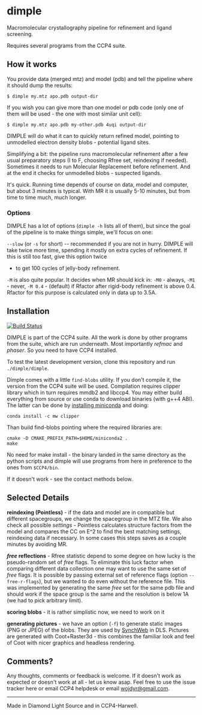 # dimple
Macromolecular crystallography pipeline for refinement and ligand screening.

Requires several programs from the CCP4 suite.

## How it works ##

You provide data (merged mtz) and model (pdb) and tell the pipeline
where it should dump the results:

    $ dimple my.mtz apo.pdb output-dir

If you wish you can give more than one model or pdb code
(only one of them will be used - the one with most similar unit cell):

    $ dimple my.mtz apo.pdb my-other.pdb 4uqi output-dir

DIMPLE will do what it can to quickly return refined model,
pointing to unmodelled electron density blobs - potential ligand sites.

Simplifying a bit:
the pipeline runs macromolecular refinement after a few usual
preparatory steps (I to F, choosing Rfree set, reindexing if needed).
Sometimes it needs to run Molecular Replacement before refinement.
And at the end it checks for unmodelled blobs - suspected ligands.

It's quick. Running time depends of course on data, model and computer,
but about 3 minutes is typical. With MR it is usually 5-10 minutes,
but from time to time much, much longer.

### Options ###

DIMPLE has a lot of options (`dimple -h` lists all of them),
but since the goal of the pipeline is to make things simple,
we'll focus on one:

 `--slow` (or `-s` for short) -- recommended if you are not in hurry.
DIMPLE will take twice more time, spending it mostly on extra cycles
of refinement. If this is still too fast, give this option twice
- to get 100 cycles of jelly-body refinement.

`-M` is also quite popular. It decides when MR should kick in:
`-M0` - always, `-M1` - never, `-M 0.4` - (default) if Rfactor after
rigid-body refinement is above 0.4. Rfactor for this purpose
is calculated only in data up to 3.5A.

## Installation ##

[![Build Status](https://travis-ci.org/ccp4/dimple.svg?branch=master)
](https://travis-ci.org/ccp4/dimple)

DIMPLE is part of the CCP4 suite. All the work is done
by other programs from the suite, which are run underneath.
Most importantly _refmac_ and _phaser_.
So you need to have CCP4 installed.

To test the latest development version, clone this repository
and run `./dimple/dimple`.

Dimple comes with a little `find-blobs` utility.
If you don't compile it, the version from the CCP4 suite will be used.
Compilation requires clipper library which in turn requires mmdb2 and libccp4.
You may either build everything from source or use conda to download binaries
(with g++4 ABI). The latter can be done by
[installing miniconda](http://conda.pydata.org/miniconda.html)
and doing:

    conda install -c mw clipper

Than build find-blobs pointing where the required libraries are:

    cmake -D CMAKE_PREFIX_PATH=$HOME/miniconda2 .
    make

No need for make install - the binary landed in the same directory
as the python scripts and dimple will use programs from here
in preference to the ones from `$CCP4/bin`.

If it doesn't work - see the contact methods below.

## Selected Details ##

**reindexing (Pointless)** - if the data and model are in compatible
but different spacegroups, we change the spacegroup in the MTZ file.
We also check all possible _settings_ - Pointless calculates structure
factors from the model and compares the CC on E^2 to find the best
matching settings, reindexing data if necessary.
In some cases this steps saves as a couple minutes by avoiding MR.

**_free_ reflections** -
Rfree statistic depend to some degree on how lucky is the pseudo-random
set of _free_ flags. To eliminate this luck factor when comparing
different data collection one may want to use the same set of _free_
flags. It is possible by passing external set of reference flags
(option `--free-r-flags`), but we wanted to do even without the
reference file. This was implemented by generating the same _free_ set
for the same pdb file and should work if the space group is the same
and the resolution is below 1A (we had to pick arbitrary limit).

**scoring blobs** - it is rather simplistic now, we need to work on it

**generating pictures** - we have an option (`-f`) to generate static
images (PNG or JPEG) of the blobs. They are used by
[SynchWeb](https://github.com/DiamondLightSource/SynchWeb) in DLS.
Pictures are generated with Coot+Raster3d - this combines
the familiar look and feel of Coot with nicer graphics and headless
rendering.

## Comments? ##

Any thoughts, comments or feedback is welcome.
If it doesn't work as expected or doesn't work at all - let us know asap.
Feel free to use the issue tracker here or email CCP4 helpdesk or
email wojdyr@gmail.com.

---

Made in Diamond Light Source and in CCP4-Harwell.
